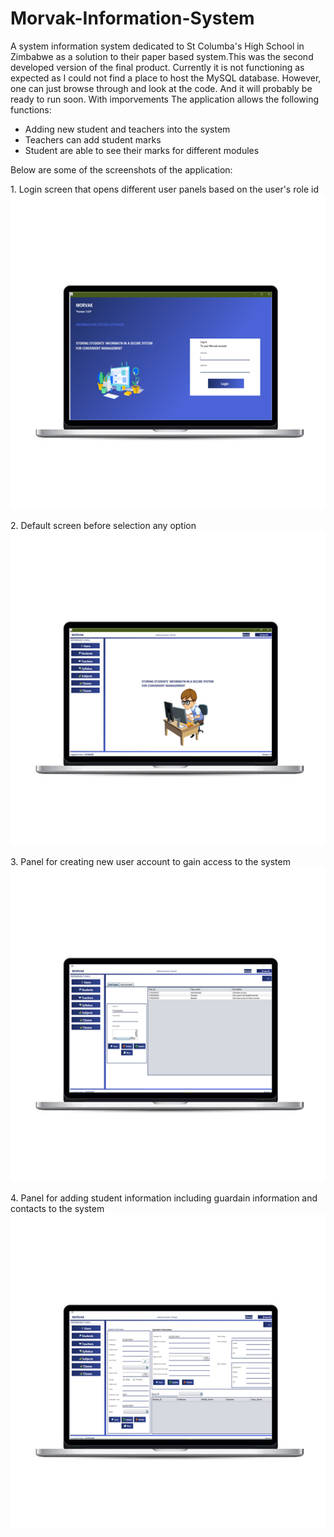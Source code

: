 # Morvak-Information-System

A system information system dedicated to St Columba's High School in Zimbabwe as a solution to their paper based system.This was the second developed version of the final product. Currently it is not functioning as expected as I could not find a place to host the MySQL database.
However, one can just browse through and look at the code. And it will probably be ready to run soon. With imporvements
The application allows the following functions:
* Adding new student and teachers into the system
* Teachers can add student marks
* Student are able to see their marks for different modules

Below are some of the screenshots of the application:

<p align="left">1. Login screen that opens different user panels based on the user's role id <img src="https://github.com/TOLANY-LANNIE/Morvak-Information-System/blob/master/screenshots/image_edit_0.png"/>

<p align="left">2. Default screen before selection any option <img src="https://github.com/TOLANY-LANNIE/Morvak-Information-System/blob/master/screenshots/image_edit_1.png"/>

<p align="left">3. Panel for creating new user account to gain access to the system <img src="https://github.com/TOLANY-LANNIE/Morvak-Information-System/blob/master/screenshots/image_edit_2.png"/>

<p align="left">4. Panel for adding student information including guardain information and contacts to the system<img src="https://github.com/TOLANY-LANNIE/Morvak-Information-System/blob/master/screenshots/image_edit_3.png"/>




